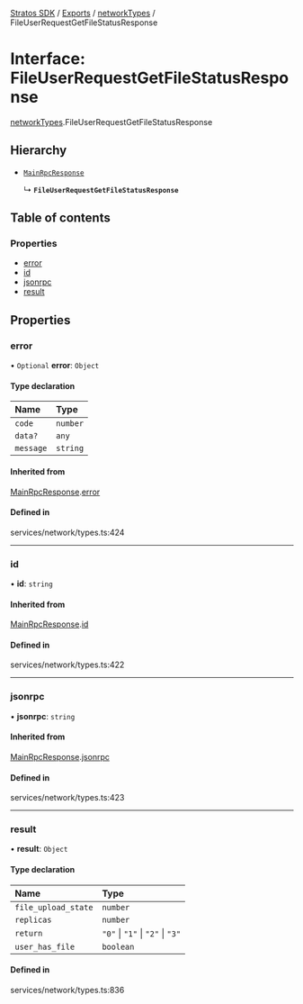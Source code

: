 [Stratos SDK](../README.md) / [Exports](../modules.md) / [networkTypes](../modules/networkTypes.md) / FileUserRequestGetFileStatusResponse

# Interface: FileUserRequestGetFileStatusResponse

[networkTypes](../modules/networkTypes.md).FileUserRequestGetFileStatusResponse

## Hierarchy

- [`MainRpcResponse`](networkTypes.MainRpcResponse.md)

  ↳ **`FileUserRequestGetFileStatusResponse`**

## Table of contents

### Properties

- [error](networkTypes.FileUserRequestGetFileStatusResponse.md#error)
- [id](networkTypes.FileUserRequestGetFileStatusResponse.md#id)
- [jsonrpc](networkTypes.FileUserRequestGetFileStatusResponse.md#jsonrpc)
- [result](networkTypes.FileUserRequestGetFileStatusResponse.md#result)

## Properties

### error

• `Optional` **error**: `Object`

#### Type declaration

| Name | Type |
| :------ | :------ |
| `code` | `number` |
| `data?` | `any` |
| `message` | `string` |

#### Inherited from

[MainRpcResponse](networkTypes.MainRpcResponse.md).[error](networkTypes.MainRpcResponse.md#error)

#### Defined in

services/network/types.ts:424

___

### id

• **id**: `string`

#### Inherited from

[MainRpcResponse](networkTypes.MainRpcResponse.md).[id](networkTypes.MainRpcResponse.md#id)

#### Defined in

services/network/types.ts:422

___

### jsonrpc

• **jsonrpc**: `string`

#### Inherited from

[MainRpcResponse](networkTypes.MainRpcResponse.md).[jsonrpc](networkTypes.MainRpcResponse.md#jsonrpc)

#### Defined in

services/network/types.ts:423

___

### result

• **result**: `Object`

#### Type declaration

| Name | Type |
| :------ | :------ |
| `file_upload_state` | `number` |
| `replicas` | `number` |
| `return` | ``"0"`` \| ``"1"`` \| ``"2"`` \| ``"3"`` |
| `user_has_file` | `boolean` |

#### Defined in

services/network/types.ts:836

